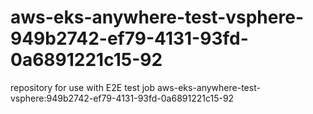 # aws-eks-anywhere-test-vsphere-949b2742-ef79-4131-93fd-0a6891221c15-92
repository for use with E2E test job aws-eks-anywhere-test-vsphere:949b2742-ef79-4131-93fd-0a6891221c15-92
